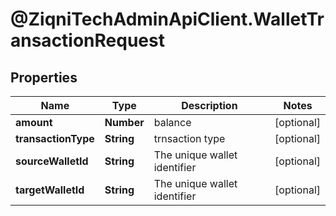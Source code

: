 # @ZiqniTechAdminApiClient.WalletTransactionRequest

## Properties

Name | Type | Description | Notes
------------ | ------------- | ------------- | -------------
**amount** | **Number** | balance | [optional] 
**transactionType** | **String** | trnsaction type | [optional] 
**sourceWalletId** | **String** | The unique wallet identifier | [optional] 
**targetWalletId** | **String** | The unique wallet identifier | [optional] 


